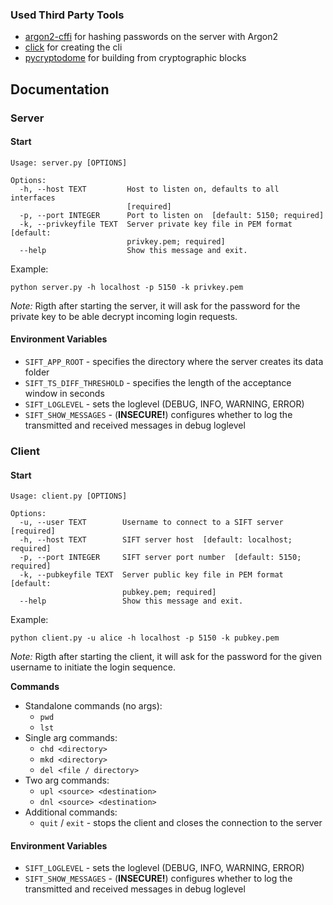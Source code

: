 ### Used Third Party Tools
- [argon2-cffi](https://pypi.org/project/click/) for hashing passwords on the server with Argon2
- [click](https://click.palletsprojects.com/en/8.1.x/) for creating the cli
- [pycryptodome](https://pypi.org/project/pycryptodome/) for building from cryptographic blocks

## Documentation

### Server

#### Start

```
Usage: server.py [OPTIONS]

Options:
  -h, --host TEXT         Host to listen on, defaults to all interfaces
                          [required]
  -p, --port INTEGER      Port to listen on  [default: 5150; required]
  -k, --privkeyfile TEXT  Server private key file in PEM format  [default:
                          privkey.pem; required]
  --help                  Show this message and exit.

```

Example:

`python server.py -h localhost -p 5150 -k privkey.pem`

*Note:* Rigth after starting the server, it will ask for the password for the private key to be able decrypt incoming login requests.

#### Environment Variables

- `SIFT_APP_ROOT` - specifies the directory where the server creates its data folder
- `SIFT_TS_DIFF_THRESHOLD` - specifies the length of the acceptance window in seconds
- `SIFT_LOGLEVEL` - sets the loglevel (DEBUG, INFO, WARNING, ERROR)
- `SIFT_SHOW_MESSAGES` - (**INSECURE!**) configures whether to log the transmitted and received messages in debug loglevel

### Client

#### Start

```
Usage: client.py [OPTIONS]

Options:
  -u, --user TEXT        Username to connect to a SIFT server  [required]
  -h, --host TEXT        SIFT server host  [default: localhost; required]
  -p, --port INTEGER     SIFT server port number  [default: 5150; required]
  -k, --pubkeyfile TEXT  Server public key file in PEM format  [default:
                         pubkey.pem; required]
  --help                 Show this message and exit.
```

Example:

`python client.py -u alice -h localhost -p 5150 -k pubkey.pem`

*Note:* Rigth after starting the client, it will ask for the password for the given username to initiate the login sequence.

**Commands**

- Standalone commands (no args):
  - `pwd`
  - `lst`
- Single arg commands:
  - `chd <directory>`
  - `mkd <directory>`
  - `del <file / directory>`
- Two arg commands:
  - `upl <source> <destination>`
  - `dnl <source> <destination>`
- Additional commands:
  - `quit` / `exit` - stops the client and closes the connection to the server

#### Environment Variables

- `SIFT_LOGLEVEL` - sets the loglevel (DEBUG, INFO, WARNING, ERROR)
- `SIFT_SHOW_MESSAGES` - (**INSECURE!**) configures whether to log the transmitted and received messages in debug loglevel
